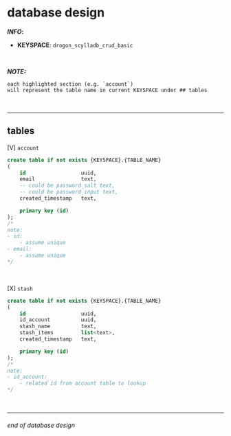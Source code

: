# database design

__*INFO*:__

- __KEYSPACE__: `drogon_scylladb_crud_basic`

<br>

__*NOTE:*__
```
each highlighted section (e.g. `account`)
will represent the table name in current KEYSPACE under ## tables
```

<br>

---

## tables

<!-- last updated: 20240801 -->
[V] `account`
```sql
create table if not exists {KEYSPACE}.{TABLE_NAME}
(
    id                  uuid,
    email               text,
    -- could be password_salt text,
    -- could be password_input text,
    created_timestamp   text,

    primary key (id)
);
/*
note:
- id:
    - assume unique
- email:
    - assume unique
*/
```

<br>

<!-- last updated: 20240801 -->
[X] `stash`
```sql
create table if not exists {KEYSPACE}.{TABLE_NAME}
(
    id                  uuid,
    id_account          uuid,
    stash_name          text,
    stash_items         list<text>,
    created_timestamp   text,

    primary key (id)
);
/*
note:
- id_account:
    - related id from account table to lookup
*/
```

<br>

---

###### end of database design

